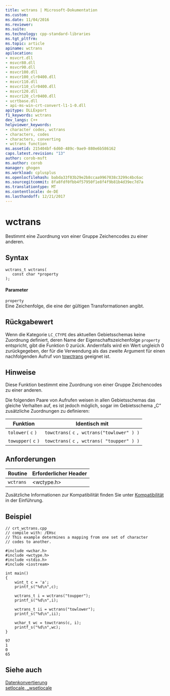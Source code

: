 ```yaml
---
title: wctrans | Microsoft-Dokumentation
ms.custom: 
ms.date: 11/04/2016
ms.reviewer: 
ms.suite: 
ms.technology: cpp-standard-libraries
ms.tgt_pltfrm: 
ms.topic: article
apiname: wctrans
apilocation:
- msvcrt.dll
- msvcr80.dll
- msvcr90.dll
- msvcr100.dll
- msvcr100_clr0400.dll
- msvcr110.dll
- msvcr110_clr0400.dll
- msvcr120.dll
- msvcr120_clr0400.dll
- ucrtbase.dll
- api-ms-win-crt-convert-l1-1-0.dll
apitype: DLLExport
f1_keywords: wctrans
dev_langs: C++
helpviewer_keywords:
- character codes, wctrans
- characters, codes
- characters, converting
- wctrans function
ms.assetid: 215404bf-6d60-489c-9ae9-880e6b586162
caps.latest.revision: "13"
author: corob-msft
ms.author: corob
manager: ghogen
ms.workload: cplusplus
ms.openlocfilehash: babda33f03b29e2b8ccaa9967038c3299c4bc6ac
ms.sourcegitcommit: 8fa8fdf0fbb4f57950f1e8f4f9b81b4d39ec7d7a
ms.translationtype: MT
ms.contentlocale: de-DE
ms.lasthandoff: 12/21/2017
---
```

# <a name="wctrans"></a>wctrans
Bestimmt eine Zuordnung von einer Gruppe Zeichencodes zu einer anderen.  
  
## <a name="syntax"></a>Syntax  
  
```  
wctrans_t wctrans(  
   const char *property   
);  
```  
  
#### <a name="parameters"></a>Parameter  
 `property`  
 Eine Zeichenfolge, die eine der gültigen Transformationen angibt.  
  
## <a name="return-value"></a>Rückgabewert  
 Wenn die Kategorie `LC_CTYPE` des aktuellen Gebietsschemas keine Zuordnung definiert, deren Name der Eigenschaftszeichenfolge `property` entspricht, gibt die Funktion 0 zurück. Andernfalls wird ein Wert ungleich 0 zurückgegeben, der für die Verwendung als das zweite Argument für einen nachfolgenden Aufruf von [towctrans](../../c-runtime-library/reference/towctrans.md) geeignet ist.  
  
## <a name="remarks"></a>Hinweise  
 Diese Funktion bestimmt eine Zuordnung von einer Gruppe Zeichencodes zu einer anderen.  
  
 Die folgenden Paare von Aufrufen weisen in allen Gebietsschemas das gleiche Verhalten auf, es ist jedoch möglich, sogar im Gebietsschema „C“ zusätzliche Zuordnungen zu definieren:  
  
|Funktion|Identisch mit|  
|--------------|-------------|  
|`tolower(`  `c`  `)`|`towctrans(`  `c` `, wctrans("towlower" ) )`|  
|`towupper(`  `c`  `)`|`towctrans(`  `c` `, wctrans( "toupper" ) )`|  
  
## <a name="requirements"></a>Anforderungen  
  
|Routine|Erforderlicher Header|  
|-------------|---------------------|  
|`wctrans`|\<wctype.h>|  
  
 Zusätzliche Informationen zur Kompatibilität finden Sie unter [Kompatibilität](../../c-runtime-library/compatibility.md) in der Einführung.  
  
## <a name="example"></a>Beispiel  
  
```  
// crt_wctrans.cpp  
// compile with: /EHsc  
// This example determines a mapping from one set of character  
// codes to another.   
  
#include <wchar.h>  
#include <wctype.h>  
#include <stdio.h>  
#include <iostream>  
  
int main()   
{  
    wint_t c = 'a';  
    printf_s("%d\n",c);  
  
    wctrans_t i = wctrans("toupper");  
    printf_s("%d\n",i);  
  
    wctrans_t ii = wctrans("towlower");  
    printf_s("%d\n",ii);  
  
    wchar_t wc = towctrans(c, i);  
    printf_s("%d\n",wc);  
}  
```  
  
```Output  
97  
1  
0  
65  
```  
  
## <a name="see-also"></a>Siehe auch  
 [Datenkonvertierung](../../c-runtime-library/data-conversion.md)   
 [setlocale, _wsetlocale](../../c-runtime-library/reference/setlocale-wsetlocale.md)